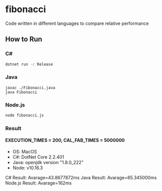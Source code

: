 # fibonacci
Code written in different languages to compare relative performance

## How to Run
### C#
```bash
dotnet run -c Release
```

### Java
```
javac ./Fibonacci.java
java Fibonacci
```

### Node.js
```bash
node fibonacci.js
```

### Result
#### EXECUTION_TIMES = 200, CAL_FAB_TIMES = 5000000
- OS: MacOS
- C#: DotNet Core 2.2.401
- Java: openjdk version "1.8.0_222"
- Node: v10.16.3

C# Result: Avarage=43.8677872ms
Java Result: Avarage=65.345000ms
Node.js Result: Avarage=162ms

